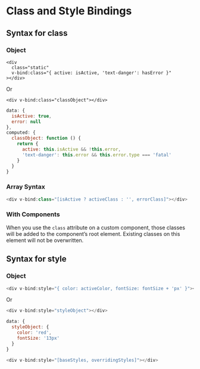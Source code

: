 # Class and Style Bindings

## Syntax for class

### Object&#x20;

```markup
<div
  class="static"
  v-bind:class="{ active: isActive, 'text-danger': hasError }"
></div>
```

Or

```markup
<div v-bind:class="classObject"></div>
```

```javascript
data: {
  isActive: true,
  error: null
},
computed: {
  classObject: function () {
    return {
      active: this.isActive && !this.error,
      'text-danger': this.error && this.error.type === 'fatal'
    }
  }
}
```

### Array Syntax

```javascript
<div v-bind:class="[isActive ? activeClass : '', errorClass]"></div>
```

### With Components

&#x20;When you use the `class` attribute on a custom component, those classes will be added to the component’s root element. Existing classes on this element will not be overwritten.

## Syntax for style

### Object

```javascript
<div v-bind:style="{ color: activeColor, fontSize: fontSize + 'px' }"></div>
```

Or

```javascript
<div v-bind:style="styleObject"></div>
```

```javascript
data: {
  styleObject: {
    color: 'red',
    fontSize: '13px'
  }
}
```

```javascript
<div v-bind:style="[baseStyles, overridingStyles]"></div>
```


